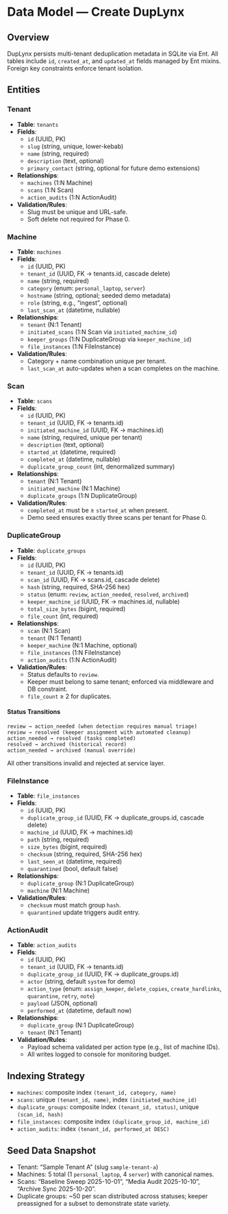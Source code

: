 # Data Model — Create DupLynx

## Overview

DupLynx persists multi-tenant deduplication metadata in SQLite via Ent. All tables include `id`, `created_at`, and `updated_at` fields managed by Ent mixins. Foreign key constraints enforce tenant isolation.

## Entities

### Tenant
- **Table**: `tenants`
- **Fields**:
  - `id` (UUID, PK)
  - `slug` (string, unique, lower-kebab)
  - `name` (string, required)
  - `description` (text, optional)
  - `primary_contact` (string, optional for future demo extensions)
- **Relationships**:
  - `machines` (1:N Machine)
  - `scans` (1:N Scan)
  - `action_audits` (1:N ActionAudit)
- **Validation/Rules**:
  - Slug must be unique and URL-safe.
  - Soft delete not required for Phase 0.

### Machine
- **Table**: `machines`
- **Fields**:
  - `id` (UUID, PK)
  - `tenant_id` (UUID, FK → tenants.id, cascade delete)
  - `name` (string, required)
  - `category` (enum: `personal_laptop`, `server`)
  - `hostname` (string, optional; seeded demo metadata)
  - `role` (string, e.g., “ingest”, optional)
  - `last_scan_at` (datetime, nullable)
- **Relationships**:
  - `tenant` (N:1 Tenant)
  - `initiated_scans` (1:N Scan via `initiated_machine_id`)
  - `keeper_groups` (1:N DuplicateGroup via `keeper_machine_id`)
  - `file_instances` (1:N FileInstance)
- **Validation/Rules**:
  - Category + name combination unique per tenant.
  - `last_scan_at` auto-updates when a scan completes on the machine.

### Scan
- **Table**: `scans`
- **Fields**:
  - `id` (UUID, PK)
  - `tenant_id` (UUID, FK → tenants.id)
  - `initiated_machine_id` (UUID, FK → machines.id)
  - `name` (string, required, unique per tenant)
  - `description` (text, optional)
  - `started_at` (datetime, required)
  - `completed_at` (datetime, nullable)
  - `duplicate_group_count` (int, denormalized summary)
- **Relationships**:
  - `tenant` (N:1 Tenant)
  - `initiated_machine` (N:1 Machine)
  - `duplicate_groups` (1:N DuplicateGroup)
- **Validation/Rules**:
  - `completed_at` must be ≥ `started_at` when present.
  - Demo seed ensures exactly three scans per tenant for Phase 0.

### DuplicateGroup
- **Table**: `duplicate_groups`
- **Fields**:
  - `id` (UUID, PK)
  - `tenant_id` (UUID, FK → tenants.id)
  - `scan_id` (UUID, FK → scans.id, cascade delete)
  - `hash` (string, required, SHA-256 hex)
  - `status` (enum: `review`, `action_needed`, `resolved`, `archived`)
  - `keeper_machine_id` (UUID, FK → machines.id, nullable)
  - `total_size_bytes` (bigint, required)
  - `file_count` (int, required)
- **Relationships**:
  - `scan` (N:1 Scan)
  - `tenant` (N:1 Tenant)
  - `keeper_machine` (N:1 Machine, optional)
  - `file_instances` (1:N FileInstance)
  - `action_audits` (1:N ActionAudit)
- **Validation/Rules**:
  - Status defaults to `review`.
  - Keeper must belong to same tenant; enforced via middleware and DB constraint.
  - `file_count` ≥ 2 for duplicates.

#### Status Transitions
```
review → action_needed (when detection requires manual triage)
review → resolved (keeper assignment with automated cleanup)
action_needed → resolved (tasks completed)
resolved → archived (historical record)
action_needed → archived (manual override)
```
All other transitions invalid and rejected at service layer.

### FileInstance
- **Table**: `file_instances`
- **Fields**:
  - `id` (UUID, PK)
  - `duplicate_group_id` (UUID, FK → duplicate_groups.id, cascade delete)
  - `machine_id` (UUID, FK → machines.id)
  - `path` (string, required)
  - `size_bytes` (bigint, required)
  - `checksum` (string, required, SHA-256 hex)
  - `last_seen_at` (datetime, required)
  - `quarantined` (bool, default false)
- **Relationships**:
  - `duplicate_group` (N:1 DuplicateGroup)
  - `machine` (N:1 Machine)
- **Validation/Rules**:
  - `checksum` must match group `hash`.
  - `quarantined` update triggers audit entry.

### ActionAudit
- **Table**: `action_audits`
- **Fields**:
  - `id` (UUID, PK)
  - `tenant_id` (UUID, FK → tenants.id)
  - `duplicate_group_id` (UUID, FK → duplicate_groups.id)
  - `actor` (string, default `system` for demo)
  - `action_type` (enum: `assign_keeper`, `delete_copies`, `create_hardlinks`, `quarantine`, `retry`, `note`)
  - `payload` (JSON, optional)
  - `performed_at` (datetime, default now)
- **Relationships**:
  - `duplicate_group` (N:1 DuplicateGroup)
  - `tenant` (N:1 Tenant)
- **Validation/Rules**:
  - Payload schema validated per action type (e.g., list of machine IDs).
  - All writes logged to console for monitoring budget.

## Indexing Strategy
- `machines`: composite index `(tenant_id, category, name)`
- `scans`: unique `(tenant_id, name)`, index `(initiated_machine_id)`
- `duplicate_groups`: composite index `(tenant_id, status)`, unique `(scan_id, hash)`
- `file_instances`: composite index `(duplicate_group_id, machine_id)`
- `action_audits`: index `(tenant_id, performed_at DESC)`

## Seed Data Snapshot
- Tenant: “Sample Tenant A” (slug `sample-tenant-a`)
- Machines: 5 total (1 `personal_laptop`, 4 `server`) with canonical names.
- Scans: “Baseline Sweep 2025-10-01”, “Media Audit 2025-10-10”, “Archive Sync 2025-10-20”.
- Duplicate groups: ~50 per scan distributed across statuses; keeper preassigned for a subset to demonstrate state variety.
